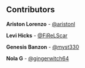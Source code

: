 ## Contributors
**Ariston Lorenzo** - [@aristonl](https://github.com/aristonl)

**Levi Hicks** - [@FiReLScar](https://github.com/FiReLScar)

**Genesis Banzon** - [@myst330](https://github.com/myst330)

**Nola G** - [@gingerwitch64](https://github.com/gingerwitch64)